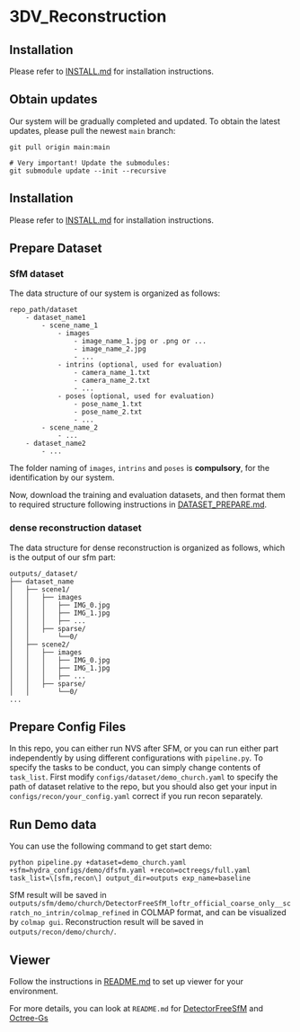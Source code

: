 # 3DV_Reconstruction

## Installation

Please refer to [INSTALL.md](INSTALL.md) for installation instructions.


## Obtain updates
Our system will be gradually completed and updated. To obtain the latest updates, please pull the newest `main` branch:
```shell
git pull origin main:main

# Very important! Update the submodules:
git submodule update --init --recursive
```

## Installation

Please refer to [INSTALL.md](INSTALL.md) for installation instructions.

## Prepare Dataset
### SfM dataset
The data structure of our system is organized as follows:
```
repo_path/dataset
    - dataset_name1
        - scene_name_1
            - images
                - image_name_1.jpg or .png or ...
                - image_name_2.jpg
                - ...
            - intrins (optional, used for evaluation)
                - camera_name_1.txt
                - camera_name_2.txt
                - ...
            - poses (optional, used for evaluation)
                - pose_name_1.txt
                - pose_name_2.txt
                - ...
        - scene_name_2
            - ...
    - dataset_name2
        - ...
```
The folder naming of `images`, `intrins` and `poses` is **compulsory**, for the identification by our system.

Now, download the training and evaluation datasets, and then format them to required structure following instructions in [DATASET_PREPARE.md](DATASET_PREPARE.md).

### dense reconstruction dataset
The data structure for dense reconstruction is organized as follows, which is the output of our sfm part:
```
outputs/_dataset/
├── dataset_name
│   ├── scene1/
│   │   ├── images
│   │   │   ├── IMG_0.jpg
│   │   │   ├── IMG_1.jpg
│   │   │   ├── ...
│   │   ├── sparse/
│   │       └──0/
│   ├── scene2/
│   │   ├── images
│   │   │   ├── IMG_0.jpg
│   │   │   ├── IMG_1.jpg
│   │   │   ├── ...
│   │   ├── sparse/
│   │       └──0/
...
```

## Prepare Config Files
In this repo, you can either run NVS after SFM, or you can run either part independently by using different configurations with `pipeline.py`. To specify the tasks to be conduct, you can simply change contents of `task_list`.
First modify `configs/dataset/demo_church.yaml` to specify the path of dataset relative to the repo, but you should also get your input in `configs/recon/your_config.yaml` correct if you run recon separately.

## Run Demo data
You can use the following command to get start demo:
```
python pipeline.py +dataset=demo_church.yaml +sfm=hydra_configs/demo/dfsfm.yaml +recon=octreegs/full.yaml task_list=\[sfm,recon\] output_dir=outputs exp_name=baseline
```
SfM result will be saved in `outputs/sfm/demo/church/DetectorFreeSfM_loftr_official_coarse_only__scratch_no_intrin/colmap_refined` in COLMAP format, and can be visualized by `colmap gui`.
Reconstruction result will be saved in `outputs/recon/demo/church/`.

## Viewer
Follow the instructions in [README.md](./third_party/octree_gs/SIBR_viewers/README.md) to set up viewer for your environment.

For more details, you can look at `README.md` for [DetectorFreeSfM](./third_party/dsfm/README.md) and [Octree-Gs](./third_party/octree_gs/README.md)
